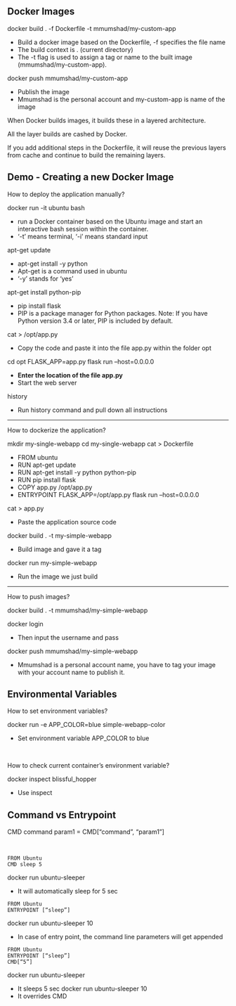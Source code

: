 ## Docker Images

docker build . -f Dockerfile -t mmumshad/my-custom-app

- Build a docker image based on the Dockerfile, -f specifies the file name
- The build context is . (current directory)
- The -t flag is used to assign a tag or name to the built image (mmumshad/my-custom-app).

docker push mmumshad/my-custom-app

- Publish the image
- Mmumshad is the personal account and my-custom-app is name of the image

When Docker builds images, it builds these in a layered architecture.

All the layer builds are cashed by Docker.

If you add additional steps in the Dockerfile, it will reuse the previous layers from cache and continue to build the remaining layers.

## Demo - Creating a new Docker Image

How to deploy the application manually?

docker run -it ubuntu bash

- run a Docker container based on the Ubuntu image and start an interactive bash session within the container.
- ‘-t’ means terminal, ‘-i’ means standard input

apt-get update

- apt-get install -y python
- Apt-get is a command used in ubuntu
- ‘-y’ stands for ‘yes’

apt-get install python-pip

- pip install flask
- PIP is a package manager for Python packages. Note: If you have Python version 3.4 or later, PIP is included by default.

cat > /opt/app.py

- Copy the code and paste it into the file app.py within the folder opt

cd opt
FLASK_APP=app.py flask run –host=0.0.0.0

- **Enter the location of the file app.py**
- Start the web server

history

- Run history command and pull down all instructions

---

How to dockerize the application?

mkdir my-single-webapp
cd my-single-webapp
cat > Dockerfile

- FROM ubuntu
- RUN apt-get update
- RUN apt-get install -y python python-pip
- RUN pip install flask
- COPY app.py /opt/app.py
- ENTRYPOINT FLASK_APP=/opt/app.py flask run –host=0.0.0.0

cat > app.py

- Paste the application source code

docker build . -t my-simple-webapp

- Build image and gave it a tag

docker run my-simple-webapp

- Run the image we just build

---

How to push images?

docker build . -t mmumshad/my-simple-webapp

docker login

- Then input the username and pass

docker push mmumshad/my-simple-webapp

- Mmumshad is a personal account name, you have to tag your image with your account name to publish it.

## Environmental Variables

How to set environment variables?

docker run -e APP_COLOR=blue simple-webapp-color

- Set environment variable APP_COLOR to blue

<br>

How to check current container’s environment variable?

docker inspect blissful_hopper

- Use inspect

## Command vs Entrypoint

CMD command param1 = CMD[“command”, “param1”]

<br>

```
FROM Ubuntu
CMD sleep 5
```

docker run ubuntu-sleeper

- It will automatically sleep for 5 sec

```
FROM Ubuntu
ENTRYPOINT [“sleep”]
```

docker run ubuntu-sleeper 10

- In case of entry point, the command line parameters will get appended

```
FROM Ubuntu
ENTRYPOINT [“sleep”]
CMD[“5”]
```

docker run ubuntu-sleeper

- It sleeps 5 sec
  docker run ubuntu-sleeper 10
- It overrides CMD
